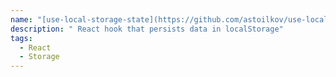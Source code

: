 ```yaml
---
name: "[use-local-storage-state](https://github.com/astoilkov/use-local-storage-state)"
description: " React hook that persists data in localStorage"
tags:
  - React
  - Storage
---
```

